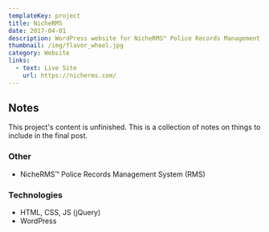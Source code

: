 ```yaml
---
templateKey: project
title: NicheRMS
date: 2017-04-01
description: WordPress website for NicheRMS™ Police Records Management System.
thumbnail: /img/flavor_wheel.jpg
category: Website
links:
  - text: Live Site
    url: https://nicherms.com/
---
```


## Notes
This project's content is unfinished. This is a collection of notes on things to include in the final post.

### Other
- NicheRMS™ Police Records Management System (RMS)

### Technologies
- HTML, CSS, JS (jQuery)
- WordPress
